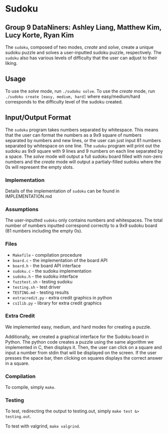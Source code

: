 # Sudoku
## Group 9 DataNiners: Ashley Liang, Matthew Kim, Lucy Korte, Ryan Kim

The `sudoku`, composed of two modes, _create_ and _solve_, create a unique sudoku puzzle and solves a user-inputted sudoku puzzle, respectively. The `sudoku` also has various levels of difficulty that the user can adjust to their liking. 

## Usage

To use the _solve_ mode, run `./sudoku solve`. To use the _create_ mode, run `./sudoku create [easy, medium, hard]` where easy/medium/hard corresponds to the difficulty level of the sudoku created. 

## Input/Output Format

The `sudoku` program takes numbers separated by whitespace. This means that the user can format the numbers as a 9x9 square of numbers separated by numbers and new lines, or the user can just input 81 numbers separated by whitespace on one line.
The `sudoku` program will print out the sudoku as 9x9 square with 9 lines and 9 numbers on each line separated by a space. The _solve_ mode will output a full sudoku board filled with non-zero numbers and the _create_ mode will output a partialy-filled sudoku where the 0s will represent the empty slots.

### Implementation

Details of the implementation of `sudoku` can be found in IMPLEMENTATION.md

### Assumptions

The user-inputted `sudoku` only contains numbers and whitespaces. The total number of numbers inputted correspond correctly to a 9x9 sudoku board (81 numbers including the empty 0s).

### Files

* `Makefile` - compilation procedure
* `board.c` - the implementation of the board API
* `board.h` - the board API interface
* `sudoku.c` - the sudoku implementation
* `sudoku.h` - the sudoku interface
* `fuzztest.sh` - testing sudoku
* `testing.sh` - test driver
* `TESTING.md` - testing results
* `extracredit.py` - extra credit graphics in python
* `cs1lib.py` - library for extra credit graphics

### Extra Credit 

We implemented easy, medium, and hard modes for creating a puzzle.

Additionally, we created a graphical interface for the Sudoku board in Python. The python code creates a puzzle using the same algorithm we implemented in C, then displays it. Then, the user can click on a square and input a number from stdin that will be displayed on the screen. If the user presses the space bar, then clicking on squares displays the correct answer in a square.

### Compilation

To compile, simply `make`.

### Testing



To test, redirecting the output to testing.out, simply `make test &> testing.out`.

To test with valgrind, `make valgrind`.
